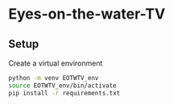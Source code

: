 # Eyes-on-the-water-TV

## Setup

Create a virtual environment

```bash
python -m venv EOTWTV_env
source EOTWTV_env/bin/activate
pip install -r requirements.txt
```
